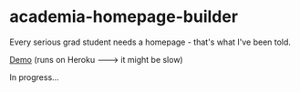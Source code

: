 # academia-homepage-builder

Every serious grad student needs a homepage - that's what I've been told.

[Demo](https://fierce-scrubland-98596.herokuapp.com) (runs on Heroku ---> it might be slow)


In progress...
